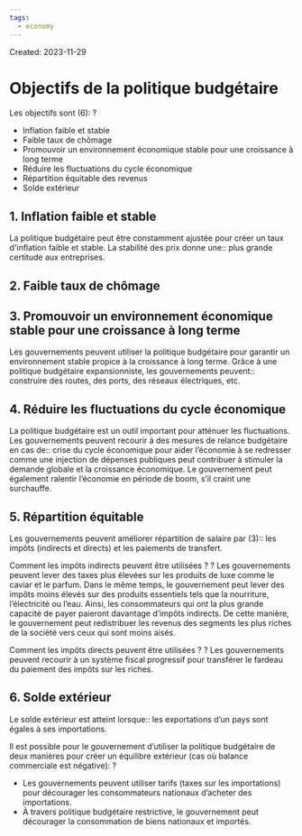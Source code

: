 ```yaml
---
tags:
  - economy
---
```

Created: 2023-11-29

# Objectifs de la politique budgétaire

Les objectifs sont (6):
?
- Inflation faible et stable
- Faible taux de chômage
- Promouvoir un environnement économique stable pour une croissance à long terme
- Réduire les fluctuations du cycle économique
- Répartition équitable des revenus
- Solde extérieur
<!--SR:!2024-01-19,28,226-->

## 1. Inflation faible et stable
La politique budgétaire peut être constamment ajustée pour créer un taux d'inflation faible et stable. La stabilité des prix donne une:: plus grande certitude aux entreprises.
<!--SR:!2024-01-23,31,230-->

## 2. Faible taux de chômage

## 3. Promouvoir un environnement économique stable pour une croissance à long terme
Les gouvernements peuvent utiliser la politique budgétaire pour garantir un environnement stable propice à la croissance à long terme. Grâce à une politique budgétaire expansionniste, les gouvernements peuvent:: construire des routes, des ports, des réseaux électriques, etc.
<!--SR:!2024-01-25,26,206-->

## 4. Réduire les fluctuations du cycle économique
La politique budgétaire est un outil important pour atténuer les fluctuations. Les gouvernements peuvent recourir à des mesures de relance budgétaire en cas de:: crise du cycle économique pour aider l’économie à se redresser comme une injection de dépenses publiques peut contribuer à stimuler la demande globale et la croissance économique. Le gouvernement peut également ralentir l’économie en période de boom, s’il craint une surchauffe.
<!--SR:!2024-01-27,34,230-->

## 5. Répartition équitable
Les gouvernements peuvent améliorer répartition de salaire par (3):: les impôts (indirects et directs) et les paiements de transfert.
<!--SR:!2024-01-23,11,166-->

Comment les impôts indirects peuvent être utilisées ?
?
Les gouvernements peuvent lever des taxes plus élevées sur les produits de luxe comme le caviar et le parfum. Dans le même temps, le gouvernement peut lever des impôts moins élevés sur des produits essentiels tels que la nourriture, l’électricité ou l’eau. Ainsi, les consommateurs qui ont la plus grande capacité de payer paieront davantage d’impôts indirects. De cette manière, le gouvernement peut redistribuer les revenus des segments les plus riches de la société vers ceux qui sont moins aisés.
<!--SR:!2024-01-19,30,246-->

Comment les impôts directs peuvent être utilisées ?
?
Les gouvernements peuvent recourir à un système fiscal progressif pour transférer le fardeau du paiement des impôts sur les riches.
<!--SR:!2024-01-23,33,246-->


## 6. Solde extérieur
Le solde extérieur est atteint lorsque:: les exportations d’un pays sont égales à ses importations.
<!--SR:!2024-03-23,68,246-->

Il est possible pour le gouvernement d’utiliser la politique budgétaire de deux manières pour créer un équilibre extérieur (cas où balance commerciale est négative):
?
- Les gouvernements peuvent utiliser tarifs (taxes sur les importations) pour décourager les consommateurs nationaux d’acheter des importations.
- À travers politique budgétaire restrictive, le gouvernement peut décourager la consommation de biens nationaux et importés.
<!--SR:!2024-01-28,25,206-->

